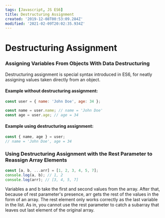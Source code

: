 ```yaml
---
tags: [Javascript, JS ES6]
title: Destructuring Assignment
created: '2019-12-08T00:53:09.284Z'
modified: '2021-02-09T20:02:35.934Z'
---
```


Destructuring Assignment
=======================

### Assigning Variables From Objects With Data Destructuring
Destructuring assignment is special syntax introduced in ES6, for neatly assigning values taken directly from an object.

#### Example without destructuring assignment:
``` javascript
const user = { name: 'John Doe', age: 34 };

const name = user.name; // name = 'John Doe'
const age = user.age; // age = 34
```
#### Example using destructuring assignment:
``` javascript
const { name, age } = user;
// name = 'John Doe', age = 34
```

### Using Destructuring Assignment with the Rest Parameter to Reassign Array Elements
``` javascript
const [a, b, ...arr] = [1, 2, 3, 4, 5, 7];
console.log(a, b); // 1, 2
console.log(arr); // [3, 4, 5, 7]
```
Variables a and b take the first and second values from the array. After that, because of rest parameter's presence, arr gets the rest of the values in the form of an array. The rest element only works correctly as the last variable in the list. As in, you cannot use the rest parameter to catch a subarray that leaves out last element of the original array.




